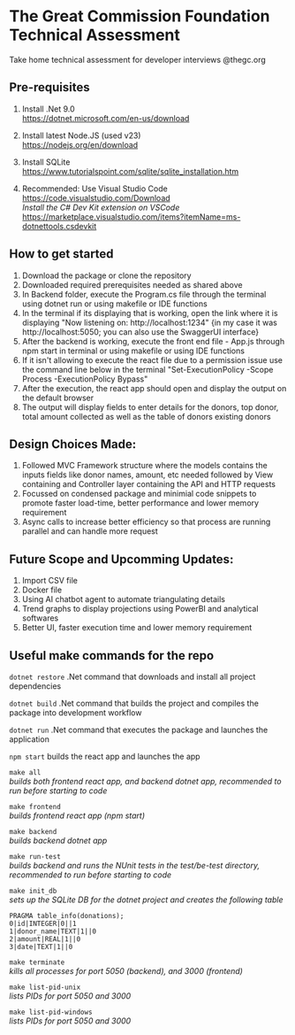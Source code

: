 # The Great Commission Foundation Technical Assessment
Take home technical assessment for developer interviews @thegc.org

## Pre-requisites

1. Install .Net 9.0  
https://dotnet.microsoft.com/en-us/download

2. Install latest Node.JS (used v23)  
https://nodejs.org/en/download

3. Install SQLite  
https://www.tutorialspoint.com/sqlite/sqlite_installation.htm

4. Recommended: Use Visual Studio Code  
https://code.visualstudio.com/Download  
_Install the C# Dev Kit extension on VSCode_  
https://marketplace.visualstudio.com/items?itemName=ms-dotnettools.csdevkit

## How to get started

1. Download the package or clone the repository 
2. Downloaded required prerequisites needed as shared above
3. In Backend folder, execute the Program.cs file through the terminal using dotnet run or using makefile or IDE functions
7. In the terminal if its displaying that is working, open the link where it is displaying "Now listening on: http://localhost:1234"
   {in my case it was http://localhost:5050; you can also use the SwaggerUI interface}
8. After the backend is working, execute the front end file - App.js through npm start in terminal or using makefile or using IDE functions
9. If it isn't allowing to execute the react file due to a permission issue use the command line below in the terminal "Set-ExecutionPolicy -Scope Process -ExecutionPolicy Bypass"
10. After the execution, the react app should open and display the output on the default browser
11. The output will display fields to enter details for the donors, top donor, total amount collected as well as the table of donors existing donors

## Design Choices Made:
1. Followed MVC Framework structure where the models contains the inputs fields like donor names, amount, etc needed followed by View 
containing and Controller layer containing the API and HTTP requests
2. Focussed on condensed package and minimial code snippets to promote faster load-time, better performance and lower memory requirement
3. Async calls to increase better efficiency so that process are running parallel and can handle more request

## Future Scope and Upcomming Updates:
1. Import CSV file 
2. Docker file 
3. Using AI chatbot agent to automate triangulating details
4. Trend graphs to display projections using PowerBI and analytical softwares
5. Better UI, faster execution time and lower memory requirement

## Useful make commands for the repo

`dotnet restore` 
.Net command that downloads and install all project dependencies

`dotnet build` 
.Net command that builds the project and compiles the package into development workflow

`dotnet run` 
.Net command that executes the package and launches the application

`npm start` 
builds the react app and launches the app

`make all`  
_builds both frontend react app, and backend dotnet app, recommended to run before starting to code_  
  
`make frontend`  
_builds frontend react app (npm start)_  

`make backend`  
_builds backend dotnet app_  

`make run-test`  
_builds backend and runs the NUnit tests in the test/be-test directory, recommended to run before starting to code_  

`make init_db`  
_sets up the SQLite DB for the dotnet project and creates the following table_

```
PRAGMA table_info(donations);  
0|id|INTEGER|0||1  
1|donor_name|TEXT|1||0  
2|amount|REAL|1||0  
3|date|TEXT|1||0
```

`make terminate`  
_kills all processes for port 5050 (backend), and 3000 (frontend)_

`make list-pid-unix`   
_lists PIDs for port 5050 and 3000_  

`make list-pid-windows`  
_lists PIDs for port 5050 and 3000_
